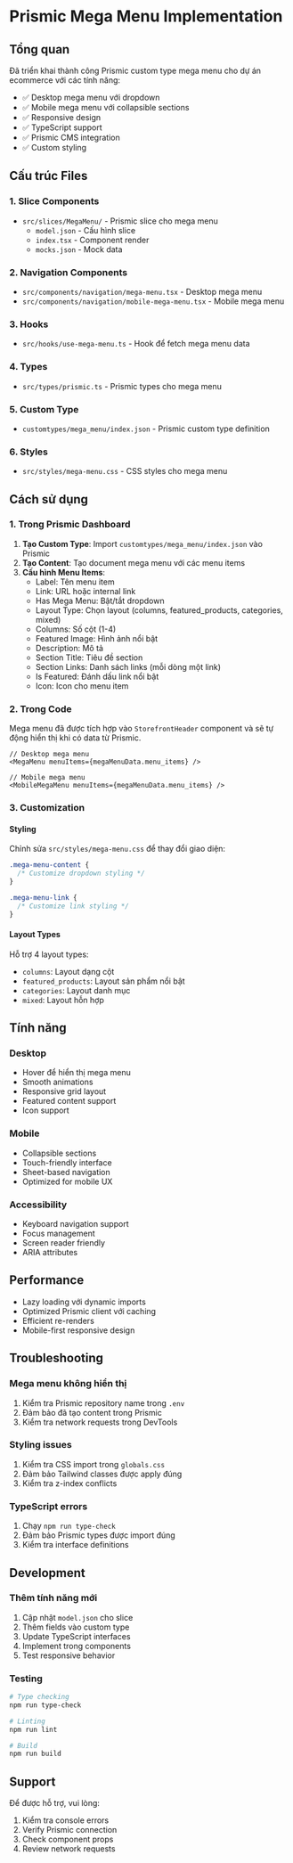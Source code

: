 # Prismic Mega Menu Implementation

## Tổng quan

Đã triển khai thành công Prismic custom type mega menu cho dự án ecommerce với các tính năng:

- ✅ Desktop mega menu với dropdown
- ✅ Mobile mega menu với collapsible sections
- ✅ Responsive design
- ✅ TypeScript support
- ✅ Prismic CMS integration
- ✅ Custom styling

## Cấu trúc Files

### 1. Slice Components
- `src/slices/MegaMenu/` - Prismic slice cho mega menu
  - `model.json` - Cấu hình slice
  - `index.tsx` - Component render
  - `mocks.json` - Mock data

### 2. Navigation Components
- `src/components/navigation/mega-menu.tsx` - Desktop mega menu
- `src/components/navigation/mobile-mega-menu.tsx` - Mobile mega menu

### 3. Hooks
- `src/hooks/use-mega-menu.ts` - Hook để fetch mega menu data

### 4. Types
- `src/types/prismic.ts` - Prismic types cho mega menu

### 5. Custom Type
- `customtypes/mega_menu/index.json` - Prismic custom type definition

### 6. Styles
- `src/styles/mega-menu.css` - CSS styles cho mega menu

## Cách sử dụng

### 1. Trong Prismic Dashboard

1. **Tạo Custom Type**: Import `customtypes/mega_menu/index.json` vào Prismic
2. **Tạo Content**: Tạo document mega menu với các menu items
3. **Cấu hình Menu Items**:
   - Label: Tên menu item
   - Link: URL hoặc internal link
   - Has Mega Menu: Bật/tắt dropdown
   - Layout Type: Chọn layout (columns, featured_products, categories, mixed)
   - Columns: Số cột (1-4)
   - Featured Image: Hình ảnh nổi bật
   - Description: Mô tả
   - Section Title: Tiêu đề section
   - Section Links: Danh sách links (mỗi dòng một link)
   - Is Featured: Đánh dấu link nổi bật
   - Icon: Icon cho menu item

### 2. Trong Code

Mega menu đã được tích hợp vào `StorefrontHeader` component và sẽ tự động hiển thị khi có data từ Prismic.

```tsx
// Desktop mega menu
<MegaMenu menuItems={megaMenuData.menu_items} />

// Mobile mega menu  
<MobileMegaMenu menuItems={megaMenuData.menu_items} />
```

### 3. Customization

#### Styling
Chỉnh sửa `src/styles/mega-menu.css` để thay đổi giao diện:

```css
.mega-menu-content {
  /* Customize dropdown styling */
}

.mega-menu-link {
  /* Customize link styling */
}
```

#### Layout Types
Hỗ trợ 4 layout types:
- `columns`: Layout dạng cột
- `featured_products`: Layout sản phẩm nổi bật
- `categories`: Layout danh mục
- `mixed`: Layout hỗn hợp

## Tính năng

### Desktop
- Hover để hiển thị mega menu
- Smooth animations
- Responsive grid layout
- Featured content support
- Icon support

### Mobile
- Collapsible sections
- Touch-friendly interface
- Sheet-based navigation
- Optimized for mobile UX

### Accessibility
- Keyboard navigation support
- Focus management
- Screen reader friendly
- ARIA attributes

## Performance

- Lazy loading với dynamic imports
- Optimized Prismic client với caching
- Efficient re-renders
- Mobile-first responsive design

## Troubleshooting

### Mega menu không hiển thị
1. Kiểm tra Prismic repository name trong `.env`
2. Đảm bảo đã tạo content trong Prismic
3. Kiểm tra network requests trong DevTools

### Styling issues
1. Kiểm tra CSS import trong `globals.css`
2. Đảm bảo Tailwind classes được apply đúng
3. Kiểm tra z-index conflicts

### TypeScript errors
1. Chạy `npm run type-check`
2. Đảm bảo Prismic types được import đúng
3. Kiểm tra interface definitions

## Development

### Thêm tính năng mới
1. Cập nhật `model.json` cho slice
2. Thêm fields vào custom type
3. Update TypeScript interfaces
4. Implement trong components
5. Test responsive behavior

### Testing
```bash
# Type checking
npm run type-check

# Linting
npm run lint

# Build
npm run build
```

## Support

Để được hỗ trợ, vui lòng:
1. Kiểm tra console errors
2. Verify Prismic connection
3. Check component props
4. Review network requests
